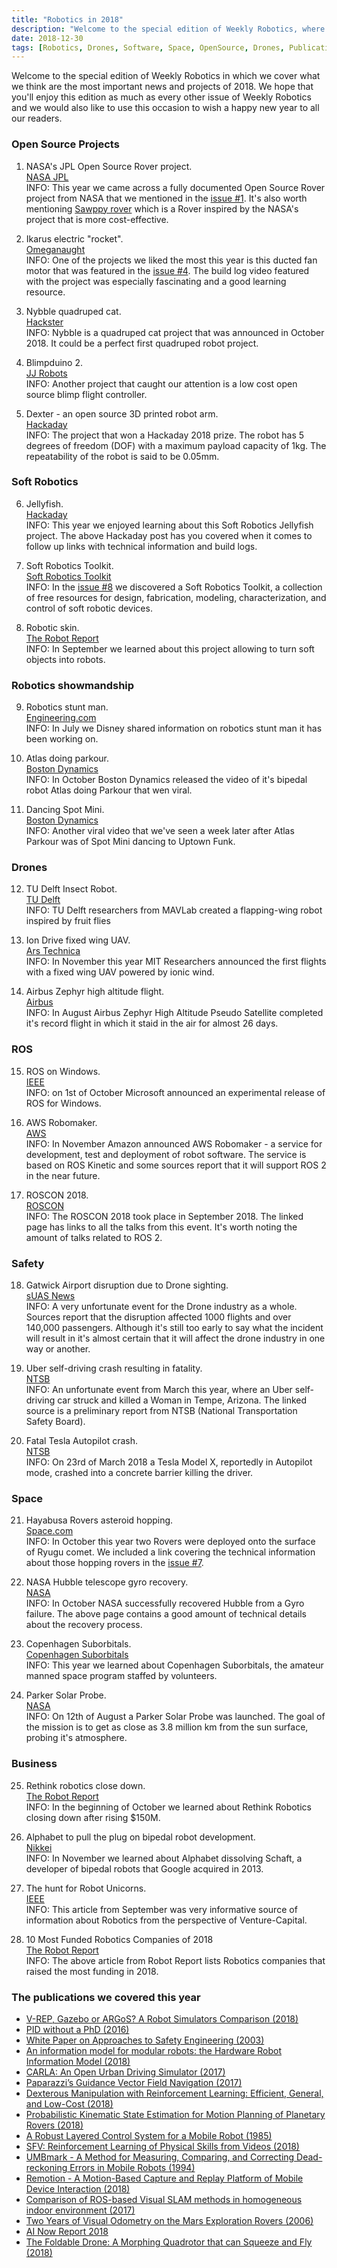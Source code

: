 ```yaml
---
title: "Robotics in 2018"
description: "Welcome to the special edition of Weekly Robotics, where we cover the most important topics and projects of 2018."
date: 2018-12-30
tags: [Robotics, Drones, Software, Space, OpenSource, Drones, Publications, 2018Review]
---
```


Welcome to the special edition of Weekly Robotics in which we cover what we think are the most important news and projects of 2018. We hope that you'll enjoy this edition as much as every other issue of Weekly Robotics and we would also like to use this occasion to wish a happy new year to all our readers.

### Open Source Projects

1) NASA's JPL Open Source Rover project.
<br>[NASA JPL](https://opensourcerover.jpl.nasa.gov/)<br>
INFO: This year we came across a fully documented Open Source Rover project from NASA that we mentioned in the [issue #1](https://weeklyrobotics.com/weekly-robotics-1). It's also worth mentioning [Sawppy rover](https://github.com/Roger-random/Sawppy_Rover) which is a Rover inspired by the NASA's project that is more cost-effective. 

2) Ikarus electric "rocket".
<br>[Omeganaught](http://omeganaught.com/2018/08/ikarus-electric-rocket/)<br>
INFO: One of the projects we liked the most this year is this ducted fan motor that was featured in the [issue #4](https://weeklyrobotics.com/weekly-robotics-4). The build log video featured with the project was especially fascinating and a good learning resource.

3) Nybble quadruped cat.
<br>[Hackster](https://www.hackster.io/RzLi/petoi-nybble-944867)<br>
INFO: Nybble is a quadruped cat project that was announced in October 2018. It could be a perfect first quadruped robot project.

4) Blimpduino 2.
<br>[JJ Robots](https://www.jjrobots.com/blimpduino-2/)<br>
INFO: Another project that caught our attention is a low cost open source blimp flight controller. 

5) Dexter - an open source 3D printed robot arm.
<br>[Hackaday](https://hackaday.io/project/158779-dexter)<br>
INFO: The project that won a Hackaday 2018 prize. The robot has 5 degrees of freedom (DOF) with a maximum payload capacity of 1kg. The repeatability of the robot is said to be 0.05mm.

### Soft Robotics

6) Jellyfish.
<br>[Hackaday](https://hackaday.com/2018/10/06/soft-robotic-jellyfish-get-pumped-in-the-atlantic/)<br>
INFO: This year we enjoyed learning about this Soft Robotics Jellyfish project. The above Hackaday post has you covered when it comes to follow up links with technical information and build logs.

7) Soft Robotics Toolkit.
<br>[Soft Robotics Toolkit](https://softroboticstoolkit.com/home)<br>
INFO: In the [issue #8](https://weeklyrobotics.com/weekly-robotics-8) we discovered a Soft Robotics Toolkit, a collection of free resources for design, fabrication, modeling, characterization, and control of soft robotic devices.

8) Robotic skin.
<br>[The Robot Report](https://www.therobotreport.com/robotic-skins-soft-objects-robots/)<br>
INFO: In September we learned about this project allowing to turn soft objects into robots.

### Robotics showmandship

9) Robotics stunt man.
<br>[Engineering.com](https://www.engineering.com/DesignerEdge/DesignerEdgeArticles/ArticleID/17247/Disney-Brings-Robotic-Stunt-Double-to-Life.aspx)<br>
INFO: In July we Disney shared information on robotics stunt man it has been working on.

10) Atlas doing parkour.
<br>[Boston Dynamics](https://www.youtube.com/watch?v=LikxFZZO2sk)<br>
INFO: In October Boston Dynamics released the video of it's bipedal robot Atlas doing Parkour that wen viral.

11) Dancing Spot Mini.
<br>[Boston Dynamics](https://www.youtube.com/watch?v=kHBcVlqpvZ8)<br>
INFO: Another viral video that we've seen a week later after Atlas Parkour was of Spot Mini dancing to Uptown Funk.

### Drones

12) TU Delft Insect Robot.
<br>[TU Delft](https://www.tudelft.nl/index.php?id=42977&L=1)<br>
INFO: TU Delft researchers from MAVLab created a flapping-wing robot inspired by fruit flies

13) Ion Drive fixed wing UAV.
<br>[Ars Technica](https://arstechnica.com/science/2018/11/small-drone-soars-on-an-ionic-wind-with-no-moving-parts/)<br>
INFO: In November this year MIT Researchers announced the first flights with a fixed wing UAV powered by ionic wind.

14) Airbus Zephyr high altitude flight.
<br>[Airbus](https://www.airbus.com/newsroom/press-releases/en/2018/08/Airbus-Zephyr-Solar-High-Altitude-Pseudo-Satellite-flies-for-longer-than-any-other-aircraft.html)<br>
INFO: In August Airbus Zephyr High Altitude Pseudo Satellite completed it's record flight in which it staid in the air for almost 26 days.

### ROS

15) ROS on Windows.
<br>[IEEE](https://spectrum.ieee.org/automaton/robotics/robotics-software/microsoft-announces-experimental-release-of-ros-for-windows-10)<br>
INFO: on 1st of October Microsoft announced an experimental release of ROS for Windows.

16) AWS Robomaker.
<br>[AWS](https://aws.amazon.com/blogs/aws/aws-robomaker-develop-test-deploy-and-manage-intelligent-robotics-apps/)<br>
INFO: In November Amazon announced AWS Robomaker - a service for development, test and deployment of robot software. The service is based on ROS Kinetic and some sources report that it will support ROS 2 in the near future.

17) ROSCON 2018.
<br>[ROSCON](https://roscon.ros.org/2018/#program)<br>
INFO: The ROSCON 2018 took place in September 2018. The linked page has links to all the talks from this event. It's worth noting the amount of talks related to ROS 2.

### Safety

18) Gatwick Airport disruption due to Drone sighting.
<br>[sUAS News](https://www.suasnews.com/2018/12/gatwick-airport-disruption-due-to-reported-drone-sightings/)<br>
INFO: A very unfortunate event for the Drone industry as a whole. Sources report that the disruption affected 1000 flights and over 140,000 passengers. Although it's still too early to say what the incident will result in it's almost certain that it will affect the drone industry in one way or another.

19) Uber self-driving crash resulting in fatality.
<br>[NTSB](https://www.ntsb.gov/news/press-releases/Pages/NR20180524.aspx)<br>
INFO: An unfortunate event from March this year, where an Uber self-driving car struck and killed a Woman in Tempe, Arizona. The linked source is a preliminary report from NTSB (National Transportation Safety Board).

20) Fatal Tesla Autopilot crash.
<br>[NTSB](https://www.ntsb.gov/news/press-releases/Pages/nr20180607.aspx)<br>
INFO: On 23rd of March 2018 a Tesla Model X, reportedly in Autopilot mode, crashed into a concrete barrier killing the driver.

### Space

21) Hayabusa Rovers asteroid hopping.
<br>[Space.com](https://www.space.com/42003-hayabusa2-drops-mascot-lander-on-asteroid-ryugu.html)<br>
INFO: In October this year two Rovers were deployed onto the surface of Ryugu comet. We included a link covering the technical information about those hopping rovers in the [issue #7](https://weeklyrobotics.com/weekly-robotics-7).

22) NASA Hubble telescope gyro recovery.
<br>[NASA](https://www.nasa.gov/feature/goddard/2018/update-on-the-hubble-space-telescope-safe-mode)<br>
INFO: In October NASA successfully recovered Hubble from a Gyro failure. The above page contains a good amount of technical details about the recovery process.

23) Copenhagen Suborbitals.
<br>[Copenhagen Suborbitals](https://copenhagensuborbitals.com/about-us/)<br>
INFO: This year we learned about Copenhagen Suborbitals, the amateur manned space program staffed by volunteers.

24) Parker Solar Probe.
<br>[NASA](https://www.nasa.gov/content/goddard/parker-solar-probe-humanity-s-first-visit-to-a-star)<br>
INFO: On 12th of August a Parker Solar Probe was launched. The goal of the mission is to get as close as 3.8 million km from the sun surface, probing it's atmosphere.

### Business

25) Rethink robotics close down.
<br>[The Robot Report](https://www.therobotreport.com/rethink-robotics-closes-its-doors/)<br>
INFO: In the beginning of October we learned about Rethink Robotics closing down after rising $150M.

26) Alphabet to pull the plug on bipedal robot development.
<br>[Nikkei](https://asia.nikkei.com/Business/Companies/Google-parent-to-pull-plug-on-bipedal-robot-development)<br>
INFO: In November we learned about Alphabet dissolving Schaft, a developer of bipedal robots that Google acquired in 2013.

27) The hunt for Robot Unicorns.
<br>[IEEE](https://spectrum.ieee.org/automaton/robotics/industrial-robots/the-hunt-for-robot-unicorns)<br>
INFO: This article from September was very informative source of information about Robotics from the perspective of Venture-Capital.

28) 10 Most Funded Robotics Companies of 2018
<br>[The Robot Report](https://www.therobotreport.com/largest-robotics-investments-2018/)<br>
INFO: The above article from Robot Report lists Robotics companies that raised the most funding in 2018.

### The publications we covered this year

* [V-REP, Gazebo or ARGoS? A Robot Simulators Comparison (2018)](http://lenkaspace.net/tutorials/programming/robotSimulatorsComparison)
* [PID without a PhD (2016)](https://www.wescottdesign.com/articles/pid/pidWithoutAPhd.pdf)
* [White Paper on Approaches to Safety Engineering (2003)](http://sunnyday.mit.edu/caib/concepts.pdf)
* [An  information  model  for  modular  robots:  the  Hardware  Robot Information  Model  (2018)](https://arxiv.org/pdf/1802.01459.pdf)
* [CARLA: An Open Urban Driving Simulator (2017)](http://proceedings.mlr.press/v78/dosovitskiy17a/dosovitskiy17a.pdf)
* [Paparazzi’s Guidance Vector Field Navigation (2017)](https://wiki.paparazziuav.org/wiki/Module/guidance_vector_field)
* [Dexterous Manipulation with Reinforcement Learning: Efficient, General, and Low-Cost (2018)](https://bair.berkeley.edu/blog/2018/08/31/dexterous-manip/)
* [Probabilistic Kinematic State Estimation for Motion Planning of Planetary Rovers (2018)](https://sourishghosh.com/publications/pACE_IROS18.pdf)
* [A Robust Layered Control System for a Mobile Robot (1985)](www.dtic.mil/dtic/tr/fulltext/u2/a160833.pdf)
* [SFV: Reinforcement Learning of Physical Skills from Videos (2018)](https://xbpeng.github.io/projects/SFV/index.html)
* [ UMBmark - A Method for Measuring, Comparing, and Correcting Dead-reckoning Errors in Mobile Robots (1994)](http://www-personal.umich.edu/~johannb/Papers/umbmark.pdf)
* [Remotion - A Motion-Based Capture and Replay Platform of Mobile Device Interaction (2018)](https://remotion.cs.brown.edu/)
* [Comparison of ROS-based Visual SLAM methods in homogeneous indoor environment (2017)](https://www.researchgate.net/profile/Ilya_Afanasyev/publication/320623436_Comparison_of_ROS-based_Visual_SLAM_methods_in_homogeneous_indoor_environment/links/5b4936f445851519b4b85b52/Comparison-of-ROS-based-Visual-SLAM-methods-in-homogeneous-indoor-environment.pdf)
* [Two Years of Visual Odometry on the Mars Exploration Rovers (2006)](https://onlinelibrary.wiley.com/doi/pdf/10.1002/rob.20184)
* [AI Now Report 2018](https://ainowinstitute.org/AI_Now_2018_Report.pdf)
* [The Foldable Drone: A Morphing Quadrotor that can Squeeze and Fly (2018)](http://rpg.ifi.uzh.ch/docs/RAL18_Falanga.pdf)
